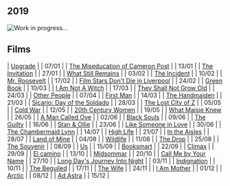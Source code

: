 ## 2019

![Work in progress...](https://www.markspaneth.com/assets/images/blog/_list_image/02_02_18_508408464_AAB_560x292.jpg)

## Films

| [Upgrade](https://www.imdb.com/title/tt6499752/) | | 07/01 |
| [The Miseducation of Cameron Post](https://www.imdb.com/title/tt6257174/) | | 13/01 |
| [The Invitation](https://www.imdb.com/title/tt2400463/) | | 27/01 |
| [What Still Remains](https://www.imdb.com/title/tt6013156/) | | 03/02 |
| [The Incident](https://www.imdb.com/title/tt0061814/) | | 10/02 |
| [Mr. Roosevelt](https://www.imdb.com/title/tt6212496/) | | 17/02 |
| [Film Stars Don't Die in Liverpool](https://www.imdb.com/title/tt5711148/) | | 24/02 |
| [Green Book](https://www.imdb.com/title/tt6966692/) | | 10/03 |
| [I Am Not A Witch](https://www.imdb.com/title/tt6213284/) | | 17/03 |
| [They Shall Not Grow Old](https://www.imdb.com/title/tt7905466/) | | 24/03 |
| [Other People](https://www.imdb.com/title/tt4158876/) | | 07/04 |
| [First Man](https://www.imdb.com/title/tt1213641/) | | 14/03 |
| [The Handmaiden](https://www.imdb.com/title/tt4016934/) | | 21/03 |
| [Sicario: Day of the Soldado](https://www.imdb.com/title/tt5052474/) | | 28/03 |
| [The Lost City of Z](https://www.imdb.com/title/tt1212428/) | | 05/05 |
| [Cold War](https://www.imdb.com/title/tt6543652/) | | 12/05 |
| [20th Century Women](https://www.imdb.com/title/tt4385888/) | | 19/05 |
| [What Maisie Knew](https://www.imdb.com/title/tt1932767/) | | 26/05 |
| [A Man Called Ove](https://www.imdb.com/title/tt4080728/) | | 02/06 |
| [Black Souls](https://www.imdb.com/title/tt3894190/) | | 09/06 |
| [The Guilty](https://www.imdb.com/title/tt6742252/) | | 16/06 |
| [Stan & Ollie](https://www.imdb.com/title/tt3385524/) | | 23/06 |
| [Like Someone in Love](https://www.imdb.com/title/tt1843287/) | | 30/06 |
| [The Chambermaid Lynn](https://www.imdb.com/title/tt3290440/) | | 14/07 |
| [High Life](https://www.imdb.com/title/tt4827558/) | | 21/07 |
| [In the Aisles](https://www.imdb.com/title/tt6263618/) | | 28/07 |
| [Land of Mine](https://www.imdb.com/title/tt3841424/) | | 04/08 |
| [Wildlife](https://www.imdb.com/title/tt5929754/) | | 11/08 |
| [The Drop](https://www.imdb.com/title/tt1600196/) | | 25/08 |
| [The Souvenir](https://www.imdb.com/title/tt6920356/) | | 08/09 |
| [Us](https://www.imdb.com/title/tt6857112/) | | 15/09 |
| [Booksmart](https://www.imdb.com/title/tt1489887/) | | 22/09 |
| [Climax](https://www.imdb.com/title/tt8359848/) | | 29/09 |
| [El camino](https://www.imdb.com/title/tt0884038/) | | 13/10 |
| [Midsommar](https://www.imdb.com/title/tt8772262/) | | 20/10 |
| [Call Me by Your Name](https://www.imdb.com/title/tt5726616/) | | 27/10 |
| [Long Day's Journey Into Night](https://www.imdb.com/title/tt0056196/) | | 03/11 |
| [Indignation](https://www.imdb.com/title/tt4193394/) | | 10/11 |
| [The Beguiled](https://www.imdb.com/title/tt5592248/) | | 17/11 |
| [The Wife](https://www.imdb.com/title/tt3750872/) | | 24/11 |
| [I Am Mother](https://www.imdb.com/title/tt6292852/) | | 01/12 |
| [Arctic](https://www.imdb.com/title/tt6820256/) | | 08/12 |
| [Ad Astra](https://www.imdb.com/title/tt2935510/) | | 15/12 |
